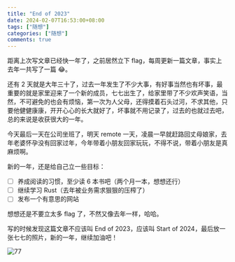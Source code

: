 ```yaml
---
title: "End of 2023"
date: 2024-02-07T16:53:00+08:00
tags: ["随想"]
categories: ["随想"]
comments: true
---
```


距离上次写文章已经快一年了，之前居然立下 flag，每周更新一篇文章，事实上去年一共写了一篇 😂。

还有 2 天就是大年三十了，过去一年发生了不少大事，有好事当然也有坏事，最重要的就是家里迎来了一个新的成员，七七出生了，给家里带了不少欢声笑语，当然，不可避免的也会有烦恼，第一次为人父母，还得摸着石头过河，不求其他，只要他健健康康，开开心心的长大就好了，坏事就不用记录了，过去的也就过去吧，总的来说是收获很大的一年。

今天最后一天在公司坐班了，明天 remote 一天，凌晨一早就赶路回丈母娘家，去年老婆怀孕没有回家过年，今年带着小朋友回家玩玩，不得不说，带着小朋友是真麻烦啊。

新的一年，还是给自己立一些目标：

- [ ] 养成阅读的习惯，至少读 6 本书吧（两个月一本，想想还行）
- [ ] 继续学习 Rust（去年被业务需求狠狠的压榨了）
- [ ] 发布一个有意思的网站

想想还是不要立太多 flag 了，不然又像去年一样，哈哈。

写的时候发现这篇文章不应该叫 End of 2023，应该叫 Start of 2024，最后放一张七七的照片，新的一年，继续加油吧！

![77](https://p.madcodelife.com/blog/2024/03/8d2bb671d84df3ec2613d1d3565e2453.jpg)
